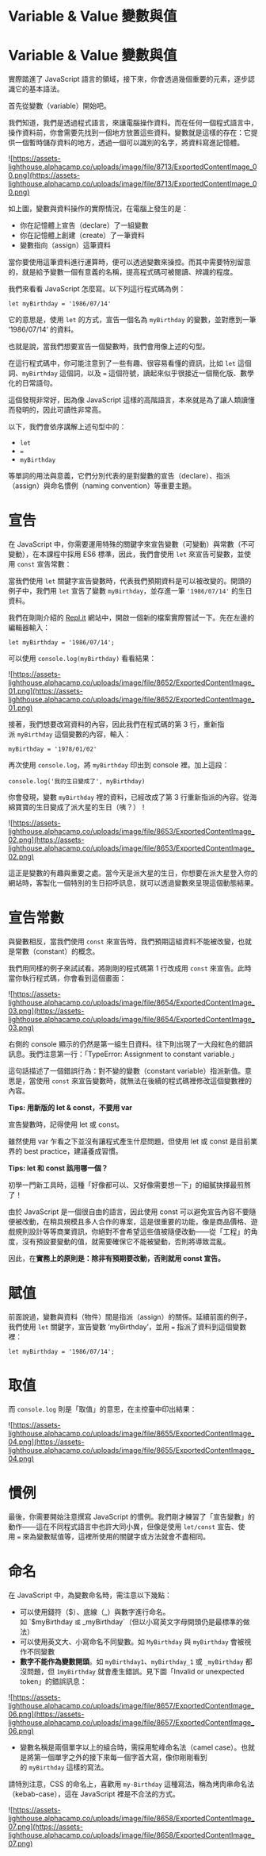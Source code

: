 # Variable & Value 變數與值

# Variable & Value 變數與值

實際踏進了 JavaScript 語言的領域，接下來，你會透過幾個重要的元素，逐步認識它的基本語法。

首先從變數（variable）開始吧。

我們知道，我們是透過程式語言，來讓電腦操作資料。而在任何一個程式語言中，操作資料前，你會需要先找到一個地方放置這些資料。變數就是這樣的存在：它提供一個暫時儲存資料的地方，透過一個可以識別的名字，將資料寫進記憶體。

![https://assets-lighthouse.alphacamp.co/uploads/image/file/8713/ExportedContentImage_00.png](https://assets-lighthouse.alphacamp.co/uploads/image/file/8713/ExportedContentImage_00.png)

如上圖，變數與資料操作的實際情況，在電腦上發生的是：

- 你在記憶體上宣告（declare）了一組變數
- 你在記憶體上創建（create）了一筆資料
- 變數指向（assign）這筆資料

當你要使用這筆資料進行運算時，便可以透過變數來操控。而其中需要特別留意的，就是給予變數一個有意義的名稱，提高程式碼可被閱讀、辨識的程度。

我們來看看 JavaScript 怎麼寫。以下列這行程式碼為例：

```
let myBirthday = '1986/07/14'
```

它的意思是，使用 `let` 的方式，宣告一個名為 `myBirthday` 的變數，並對應到一筆 ‘1986/07/14’ 的資料。

也就是說，當我們想要宣告一個變數時，我們會用像上述的句型。

在這行程式碼中，你可能注意到了一些有趣、很容易看懂的資訊，比如 `let` 這個詞、`myBirthday` 這個詞，以及 `=` 這個符號，讀起來似乎很接近一個簡化版、數學化的日常語句。

這個發現非常好，因為像 JavaScript 這樣的高階語言，本來就是為了讓人類讀懂而發明的，因此可讀性非常高。

以下，我們會依序講解上述句型中的：

- `let`
- `=`
- `myBirthday`

等單詞的用法與意義，它們分別代表的是對變數的宣告（declare）、指派（assign）與命名慣例（naming convention）等重要主題。

# 宣告

在 JavaScript 中，你需要運用特殊的關鍵字來宣告變數（可變動）與常數（不可變動），在本課程中採用 ES6 標準，因此，我們會使用 `let` 來宣告可變數，並使用 `const` 宣告常數：

當我們使用 `let` 關鍵字宣告變數時，代表我們預期資料是可以被改變的。開頭的例子中，我們用 `let` 宣告了變數 `myBirthday`，並存進一筆 `'1986/07/14'` 的生日資料。

我們在剛剛介紹的 [Repl.it](http://repl.it/) 網站中，開啟一個新的檔案實際嘗試一下。先在左邊的編輯器輸入：

```
let myBirthday = '1986/07/14';

```

可以使用 `console.log(myBirthday)` 看看結果：

![https://assets-lighthouse.alphacamp.co/uploads/image/file/8652/ExportedContentImage_01.png](https://assets-lighthouse.alphacamp.co/uploads/image/file/8652/ExportedContentImage_01.png)

接著，我們想要改寫資料的內容，因此我們在程式碼的第 3 行，重新指派 `myBirthday` 這個變數的內容，輸入：

```
myBirthday = '1978/01/02'

```

再次使用 `console.log`，將 `myBirthday` 印出到 console 裡。加上這段：

```
console.log('我的生日變成了', myBirthday)

```

你會發現，變數 `myBirthday` 裡的資料，已經改成了第 3 行重新指派的內容。從海綿寶寶的生日變成了派大星的生日（咦？）！

![https://assets-lighthouse.alphacamp.co/uploads/image/file/8653/ExportedContentImage_02.png](https://assets-lighthouse.alphacamp.co/uploads/image/file/8653/ExportedContentImage_02.png)

這正是變數的有趣與重要之處。當今天是派大星的生日，你想要在派大星登入你的網站時，客製化一個特別的生日招呼訊息，就可以透過變數來呈現這個動態結果。

# **宣告常數**

與變數相反，當我們使用 `const` 來宣告時，我們預期這組資料不能被改變，也就是常數（constant）的概念。

我們用同樣的例子來試試看。將剛剛的程式碼第 1 行改成用 `const` 來宣告。此時當你執行程式碼，你會看到這個畫面：

![https://assets-lighthouse.alphacamp.co/uploads/image/file/8654/ExportedContentImage_03.png](https://assets-lighthouse.alphacamp.co/uploads/image/file/8654/ExportedContentImage_03.png)

右側的 console 顯示的仍然是第一組生日資料。往下則出現了一大段紅色的錯誤訊息。我們注意第一行：「TypeError: Assignment to constant variable.」

這句話描述了一個錯誤行為：對不變的變數（constant variable）指派新值。意思是，當使用 `const` 來宣告變數時，就無法在後續的程式碼裡修改這個變數裡的內容。

**Tips: 用新版的 let & const，不要用 var**

宣告變數時，記得使用 let 或 const。

雖然使用 var 乍看之下並沒有讓程式產生什麼問題，但使用 let 或 const 是目前業界的 best practice，建議養成習慣。

**Tips: let 和 const 該用哪一個？**

初學一門新工具時，這種「好像都可以、又好像需要想一下」的細膩抉擇最煎熬了！

由於 JavaScript 是一個很自由的語言，因此使用 const 可以避免宣告內容不要隨便被改動，在稍具規模且多人合作的專案，這是很重要的功能，像是商品價格、遊戲規則設計等等商業資訊，你絕對不會希望這些值被隨便改動——從「工程」的角度，沒有預設要變動的值，就需要確保它不能被變動，否則將導致混亂。

因此，在**實務上的原則是：除非有預期要改動，否則就用 const 宣告。**

# **賦值**

前面說過，變數與資料（物件）間是指派（assign）的關係。延續前面的例子，我們使用 `let` 關鍵字，宣告變數 ‘myBirthday’，並用 `=` 指派了資料到這個變數裡：

```
let myBirthday = '1986/07/14';

```

# **取值**

而 `console.log` 則是「取值」的意思，在主控臺中印出結果：

![https://assets-lighthouse.alphacamp.co/uploads/image/file/8655/ExportedContentImage_04.png](https://assets-lighthouse.alphacamp.co/uploads/image/file/8655/ExportedContentImage_04.png)

# 慣例

最後，你需要開始注意撰寫 JavaScript 的慣例。我們剛才練習了「宣告變數」的動作——這在不同程式語言中也許大同小異，但像是使用 `let/const` 宣告、使用 `=` 來為變數賦值等，這裡所使用的關鍵字或方法就會不盡相同。

# **命名**

在 JavaScript 中，為變數命名時，需注意以下幾點：

- 可以使用錢符（$）、底線（_）與數字進行命名。如 `$myBirthday `或` _myBirthday`（但以小寫英文字母開頭仍是最標準的做法）
- 可以使用英文大、小寫命名不同變數。如 `MyBirthday` 與 `myBirthday` 會被視作不同變數
- **數字不能作為變數開頭**。如 `myBirthday1`、`myBirthday_1` 或 `_myBirthday` 都沒問題，但 `1myBirthday` 就會產生錯誤。見下圖「Invalid or unexpected token」的錯誤訊息：

![https://assets-lighthouse.alphacamp.co/uploads/image/file/8657/ExportedContentImage_06.png](https://assets-lighthouse.alphacamp.co/uploads/image/file/8657/ExportedContentImage_06.png)

- 變數名稱是兩個單字以上的組合時，需採用駝峰命名法（camel case）。也就是將第一個單字之外的接下來每一個字首大寫，像你剛剛看到的 `myBirthday` 這樣的寫法。

請特別注意，CSS 的命名上，喜歡用 `my-Birthday` 這種寫法，稱為烤肉串命名法（kebab-case），這在 JavaScript 裡是不合法的方式。

![https://assets-lighthouse.alphacamp.co/uploads/image/file/8658/ExportedContentImage_07.png](https://assets-lighthouse.alphacamp.co/uploads/image/file/8658/ExportedContentImage_07.png)
